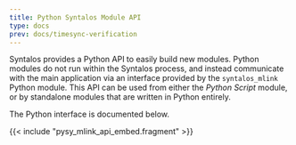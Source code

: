 ```yaml
---
title: Python Syntalos Module API
type: docs
prev: docs/timesync-verification
---
```


Syntalos provides a Python API to easily build new modules. Python modules do not
run within the Syntalos process, and instead communicate with the main application
via an interface provided by the `syntalos_mlink` Python module.
This API can be used from either the *Python Script* module, or by
standalone modules that are written in Python entirely.

The Python interface is documented below.

{{< include "pysy_mlink_api_embed.fragment" >}}
